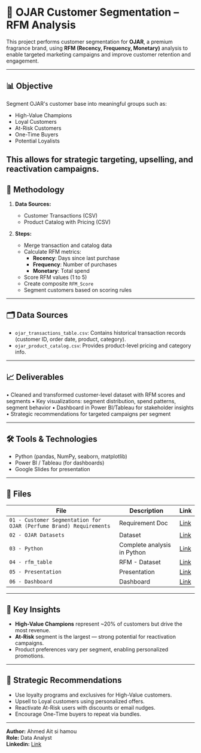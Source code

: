 # 🧴 OJAR Customer Segmentation – RFM Analysis

This project performs customer segmentation for **OJAR**, a premium fragrance brand, using **RFM (Recency, Frequency, Monetary)** analysis to enable targeted marketing campaigns and improve customer retention and engagement.

---

## 📊 Objective

Segment OJAR's customer base into meaningful groups such as:
- High-Value Champions
- Loyal Customers
- At-Risk Customers
- One-Time Buyers
- Potential Loyalists

This allows for strategic targeting, upselling, and reactivation campaigns.
---

## 🧠 Methodology

1. **Data Sources:**
   - Customer Transactions (CSV)
   - Product Catalog with Pricing (CSV)

2. **Steps:**
   - Merge transaction and catalog data
   - Calculate RFM metrics:
     - **Recency**: Days since last purchase
     - **Frequency**: Number of purchases
     - **Monetary**: Total spend
   - Score RFM values (1 to 5)
   - Create composite `RFM_Score`
   - Segment customers based on scoring rules

---

## 🗂️ Data Sources

- `ojar_transactions_table.csv`: Contains historical transaction records (customer ID, order date, product, category).
- `ojar_product_catalog.csv`: Provides product-level pricing and category info.

---

## 📈 Deliverables
•	Cleaned and transformed customer-level dataset with RFM scores and segments
•	Key visualizations: segment distribution, spend patterns, segment behavior
•	Dashboard in Power BI/Tableau for stakeholder insights
•	Strategic recommendations for targeted campaigns per segment


---

## 🛠️ Tools & Technologies

- Python (pandas, NumPy, seaborn, matplotlib)
- Power BI / Tableau (for dashboards)
- Google Slides for presentation

---

## 📁 Files

| File | Description | Link |
|------|-------------|------|
| `01 - Customer Segmentation for OJAR (Perfume Brand) Requirements` | Requirement Doc | [Link]() |
| `02 - OJAR Datasets` | Dataset | [Link]() |
| `03 - Python` | Complete analysis in Python | [Link]() |
| `04 - rfm_table`| RFM - Dataset | [Link]() |
| `05 - Presentation` | Presentation | [Link]() |
|`06 - Dashboard ` | Dashboard | [Link]() |


---

## 📌 Key Insights

- **High-Value Champions** represent ~20% of customers but drive the most revenue.
- **At-Risk** segment is the largest — strong potential for reactivation campaigns.
- Product preferences vary per segment, enabling personalized promotions.

---

## 📢 Strategic Recommendations

- Use loyalty programs and exclusives for High-Value customers.
- Upsell to Loyal customers using personalized offers.
- Reactivate At-Risk users with discounts or email nudges.
- Encourage One-Time buyers to repeat via bundles.

---

**Author:** Ahmed Ait si hamou  
**Role:** Data Analyst  
**Linkedin:** [Link](https://www.linkedin.com/in/ahmedaitsihamou/)
